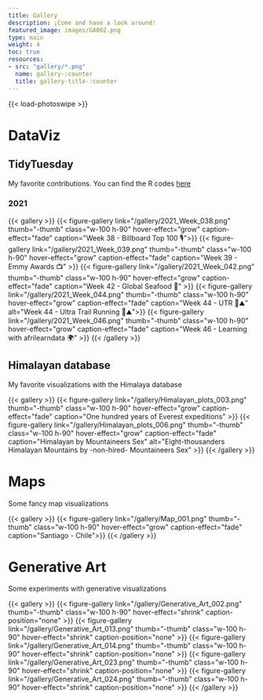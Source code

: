 ```yaml
---
title: Gallery
description: ¡Come and have a look around!
featured_image: images/GA002.png
type: main
weight: 4
toc: true
resources: 
- src: "gallery/*.png"
  name: gallery-:counter
  title: gallery-title-:counter
---
```


{{< load-photoswipe >}}

# DataViz 
## TidyTuesday
My favorite contributions. You can find the R codes [here](https://github.com/TamayoLeivaJ/TidyTuesday)

### 2021
{{< gallery >}}
  {{< figure-gallery link="/gallery/2021_Week_038.png" thumb="-thumb" class="w-100 h-90" hover-effect="grow" caption-effect="fade" caption="Week 38 - Billboard Top 100 🎙">}}
  {{< figure-gallery link="/gallery/2021_Week_039.png" thumb="-thumb" class="w-100 h-90" hover-effect="grow" caption-effect="fade" caption="Week 39 - Emmy Awards 📺" >}}
  {{< figure-gallery link="/gallery/2021_Week_042.png" thumb="-thumb" class="w-100 h-90" hover-effect="grow" caption-effect="fade" caption="Week 42 - Global Seafood 🎣" >}}
  {{< figure-gallery link="/gallery/2021_Week_044.png" thumb="-thumb" class="w-100 h-90" hover-effect="grow" caption-effect="fade" caption="Week 44 - UTR 🗻⛰️" alt="Week 44 - Ultra Trail Running 🗻⛰️">}}
  {{< figure-gallery link="/gallery/2021_Week_046.png" thumb="-thumb" class="w-100 h-90" hover-effect="grow" caption-effect="fade" caption="Week 46 - Learning with afrilearndata 🌍" >}}
{{< /gallery >}} 

## Himalayan database

My favorite visualizations with the Himalaya database

{{< gallery >}}
  {{< figure-gallery link="/gallery/Himalayan_plots_003.png" thumb="-thumb" class="w-100 h-90" hover-effect="grow" caption-effect="fade" caption="One hundred years of Everest expeditions" >}}
  {{< figure-gallery link="/gallery/Himalayan_plots_006.png" thumb="-thumb" class="w-100 h-90" hover-effect="grow" caption-effect="fade" caption="Himalayan by Mountaineers Sex" alt="Eight-thousanders Himalayan Mountains by -non-hired- Mountaineers Sex" >}}
{{< /gallery >}}

# Maps

Some fancy map visualizations

{{< gallery >}}
{{< figure-gallery link="/gallery/Map_001.png" thumb="-thumb" class="w-100 h-90" hover-effect="grow" caption-effect="fade" caption="Santiago - Chile">}}
{{< /gallery >}}

# Generative Art

Some experiments with generative visualizations

{{< gallery >}}
  {{< figure-gallery link="/gallery/Generative_Art_002.png" thumb="-thumb" class="w-100 h-90" hover-effect="shrink" caption-position="none" >}}
  {{< figure-gallery link="/gallery/Generative_Art_013.png" thumb="-thumb" class="w-100 h-90" hover-effect="shrink" caption-position="none" >}}
  {{< figure-gallery link="/gallery/Generative_Art_014.png" thumb="-thumb" class="w-100 h-90" hover-effect="shrink" caption-position="none" >}}
  {{< figure-gallery link="/gallery/Generative_Art_023.png" thumb="-thumb" class="w-100 h-90" hover-effect="shrink" caption-position="none" >}}
  {{< figure-gallery link="/gallery/Generative_Art_024.png" thumb="-thumb" class="w-100 h-90" hover-effect="shrink" caption-position="none" >}}
{{< /gallery >}}
